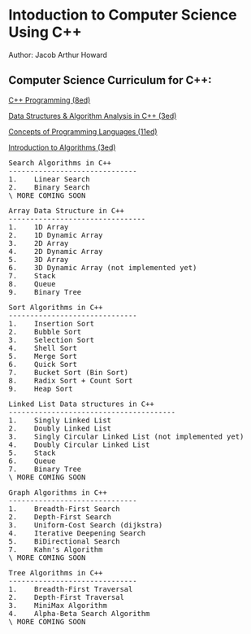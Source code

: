 # Intoduction to Computer Science Using C++
Author: Jacob Arthur Howard

Computer Science Curriculum for C++:
------------------------------------

[C++ Programming (8ed)](http://dl.booktolearn.com/ebooks2/computer/programming/9781337117562_C_Programming_a222.pdf)

[Data Structures & Algorithm Analysis in C++ (3ed)](https://people.cs.vt.edu/shaffer/Book/C++3elatest.pdf)

[Concepts of Programming Languages (11ed)](https://vulms.vu.edu.pk/Courses/CS508/Downloads/Concepts%20of%20Programming%20Languages%2011th%20Ed.pdf)

[Introduction to Algorithms (3ed)](https://edutechlearners.com/download/Introduction_to_algorithms-3rd%20Edition.pdf)



<pre>Search Algorithms in C++
------------------------------
1.    Linear Search
2.    Binary Search
\ MORE COMING SOON
</pre>


<pre>Array Data Structure in C++
--------------------------------
1.    1D Array
2.    1D Dynamic Array
3.    2D Array
4.    2D Dynamic Array
5.    3D Array
6.    3D Dynamic Array (not implemented yet)
7.    Stack
8.    Queue
9.    Binary Tree
</pre>


<pre>Sort Algorithms in C++
------------------------------
1.    Insertion Sort
2.    Bubble Sort
3.    Selection Sort
4.    Shell Sort
5.    Merge Sort
6.    Quick Sort
7.    Bucket Sort (Bin Sort)
8.    Radix Sort + Count Sort
9.    Heap Sort
</pre>


<pre>Linked List Data structures in C++
---------------------------------------
1.    Singly Linked List
2.    Doubly Linked List
3.    Singly Circular Linked List (not implemented yet)
4.    Doubly Circular Linked List
5.    Stack
6.    Queue
7.    Binary Tree
\ MORE COMING SOON
</pre>


<pre>Graph Algorithms in C++
------------------------------
1.    Breadth-First Search
2.    Depth-First Search
3.    Uniform-Cost Search (dijkstra)
4.    Iterative Deepening Search
5.    BiDirectional Search
7.    Kahn's Algorithm
\ MORE COMING SOON
</pre>


<pre>Tree Algorithms in C++
------------------------------
1.    Breadth-First Traversal
2.    Depth-First Traversal
3.    MiniMax Algorithm
4.    Alpha-Beta Search Algorithm
\ MORE COMING SOON
</pre>


